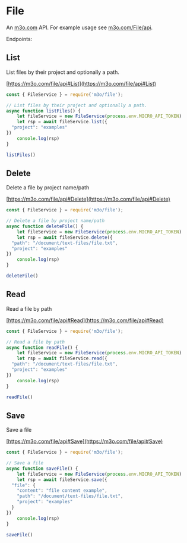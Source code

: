 # File

An [m3o.com](https://m3o.com) API. For example usage see [m3o.com/File/api](https://m3o.com/File/api).

Endpoints:

## List

List files by their project and optionally a path.


[https://m3o.com/file/api#List](https://m3o.com/file/api#List)

```js
const { FileService } = require('m3o/file');

// List files by their project and optionally a path.
async function listFiles() {
	let fileService = new FileService(process.env.MICRO_API_TOKEN)
	let rsp = await fileService.list({
  "project": "examples"
})
	console.log(rsp)
}

listFiles()
```
## Delete

Delete a file by project name/path


[https://m3o.com/file/api#Delete](https://m3o.com/file/api#Delete)

```js
const { FileService } = require('m3o/file');

// Delete a file by project name/path
async function deleteFile() {
	let fileService = new FileService(process.env.MICRO_API_TOKEN)
	let rsp = await fileService.delete({
  "path": "/document/text-files/file.txt",
  "project": "examples"
})
	console.log(rsp)
}

deleteFile()
```
## Read

Read a file by path


[https://m3o.com/file/api#Read](https://m3o.com/file/api#Read)

```js
const { FileService } = require('m3o/file');

// Read a file by path
async function readFile() {
	let fileService = new FileService(process.env.MICRO_API_TOKEN)
	let rsp = await fileService.read({
  "path": "/document/text-files/file.txt",
  "project": "examples"
})
	console.log(rsp)
}

readFile()
```
## Save

Save a file


[https://m3o.com/file/api#Save](https://m3o.com/file/api#Save)

```js
const { FileService } = require('m3o/file');

// Save a file
async function saveFile() {
	let fileService = new FileService(process.env.MICRO_API_TOKEN)
	let rsp = await fileService.save({
  "file": {
    "content": "file content example",
    "path": "/document/text-files/file.txt",
    "project": "examples"
  }
})
	console.log(rsp)
}

saveFile()
```
